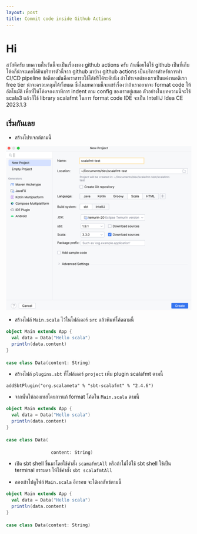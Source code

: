 ```yaml
---
layout: post
title: Commit code inside Github Actions
---
```


# Hi

สวัสดีครับ บทความในวันนี้จะเป็นเรื่องของ github actions ครับ ถ้าเพื่อยได้ใช้ github เป็นที่เก็บโค้ดก็น่าจะเคยได้ยินบริการตัวนี้จาก github มาบ้าง github actions เป็นบริการสำหรัยการทำ CI/CD pipeline ข้อดีของมันคือเราสารถใช้ได้ฟรีได้ระดับนึง ถ้าโปรเจกต์ของเราเป็นแค่งานอดิเรก free tier น่าจะครอบคลุมได้ทั้งหมด ซึ่งในบทความนี้จะแชร์เรื่องว่าถ้าเราอยากจะ format code ให้อัตโนมัติ เพื่อที่ให้โค้ดจองเราทีการ indent ตาม config ของเราอยู่เสมอ ตัวอย่างในบทความนี้จะใช้ scala3 แล้วก็ใช้ library scalafmt ในการ format code IDE จะเป็น IntelliJ Idea CE 2023.1.3

##  เริ่มกันเลย

- สร้างโปรเจกต์ตามนี้

<p>
    <img src="/assets/commit-code-inside-github-actions/intialize-project.png" />
</p>

- สร้างไฟล์ `Main.scala` ไว้ในโฟล์เดอร์ `src` แล้วพิมพ์โค้ดตามนี้

```scala
object Main extends App {
  val data = Data("Hello scala")
  println(data.content)
}

case class Data(content: String)

```
- สร้างไฟล์ `plugins.sbt` ที่โฟล์เดอร์ `project` เพิ่ม plugin scalafmt ตามนี้

```
addSbtPlugin("org.scalameta" % "sbt-scalafmt" % "2.4.6")
```

- จากนั้นให้ลองเทสโดยการแก้ format โค้ดใน `Main.scala` ตามนี้

```scala
object Main extends App {
  val data = Data("Hello scala")
  println(data.content)
}

case class Data(
                 
                 content: String)
```
- เปิด sbt shell ขึ้นมาโดยใช้คำสั่ง `scamafmtAll` หรือถ้าไม่ได้ใช้ sbt shell ใช้เป็น terminal ธรรมดา ให้ใช้คำสั่ง `sbt scalafmtAll`

- ลองเข้าไปดูไฟล์ `Main.scala` อีกรอบ จะได้ผลลัพธ์ตามนี้

```scala
object Main extends App {
  val data = Data("Hello scala")
  println(data.content)
}

case class Data(content: String)
```


